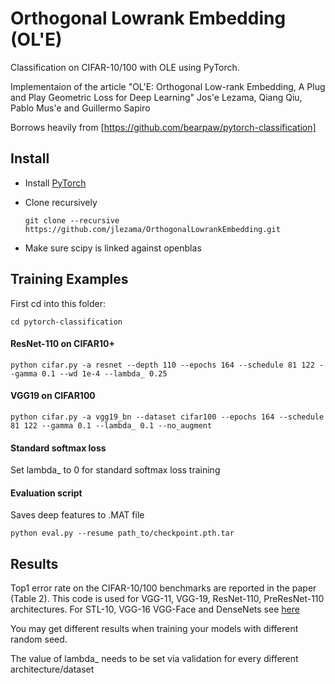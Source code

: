 # Orthogonal Lowrank Embedding (OL\'E)
Classification on CIFAR-10/100 with OLE using PyTorch.

Implementaion of the article
"OL\'E: Orthogonal Low-rank Embedding, A Plug and Play Geometric Loss for Deep Learning"
Jos\'e Lezama, Qiang Qiu, Pablo Mus\'e and Guillermo Sapiro

Borrows heavily from [https://github.com/bearpaw/pytorch-classification]

## Install
* Install [PyTorch](http://pytorch.org/)
* Clone recursively
  ```
  git clone --recursive https://github.com/jlezama/OrthogonalLowrankEmbedding.git
  ```

* Make sure scipy is linked against openblas 

## Training Examples
First cd into this folder:
```
cd pytorch-classification
```


#### ResNet-110 on CIFAR10+
```
python cifar.py -a resnet --depth 110 --epochs 164 --schedule 81 122 --gamma 0.1 --wd 1e-4 --lambda_ 0.25
```

#### VGG19 on CIFAR100
```
python cifar.py -a vgg19_bn --dataset cifar100 --epochs 164 --schedule 81 122 --gamma 0.1 --lambda_ 0.1 --no_augment
```

#### Standard softmax loss
Set lambda_ to 0 for standard softmax loss training

#### Evaluation script
Saves deep features to .MAT file

```
python eval.py --resume path_to/checkpoint.pth.tar
```


## Results
Top1 error rate on the CIFAR-10/100 benchmarks are reported in the
paper (Table 2).
This code is used for VGG-11, VGG-19, ResNet-110, PreResNet-110 architectures.
For STL-10,  VGG-16 VGG-Face and DenseNets see [here](.)

You may get different results when training your models with different
random seed.

The value of lambda_ needs to be set via validation for every
different architecture/dataset